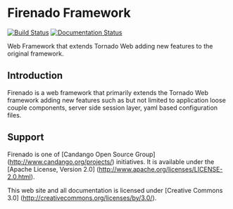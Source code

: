 # Firenado Framework 
[![Build Status](https://travis-ci.org/candango/firenado.svg?branch=develop)](https://travis-ci.org/candango/firenado) [![Documentation Status](https://readthedocs.org/projects/firenado/badge/?version=latest)](https://readthedocs.org/projects/firenado/?badge=latest)

Web Framework that extends Tornado Web adding new features to the original framework.

## Introduction
Firenado is a web framework that primarily extends the Tornado Web framework adding new features such as but not limited to application loose couple components, server side session layer, yaml based configuration files.

## Support

Firenado is one of [Candango Open Source Group]
(http://www.candango.org/projects/) initiatives. It is available under
the [Apache License, Version 2.0]
(http://www.apache.org/licenses/LICENSE-2.0.html).

This web site and all documentation is licensed under [Creative
Commons 3.0] (http://creativecommons.org/licenses/by/3.0/).
